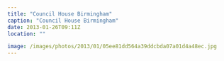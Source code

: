 ```yaml
---
title: "Council House Birmingham"
caption: "Council House Birmingham"
date: 2013-01-26T09:11Z
location: ""

image: /images/photos/2013/01/05ee81dd564a39ddcbda07a01d4a48ec.jpg
---
```

